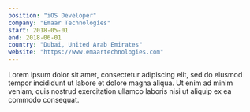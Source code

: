 ```yaml
---
position: "iOS Developer"
company: "Emaar Technologies"
start: 2018-05-01
end: 2018-06-01
country: "Dubai, United Arab Emirates"
website: "https://www.emaartechnologies.com"
---
```


Lorem ipsum dolor sit amet, consectetur adipiscing elit, sed do eiusmod tempor incididunt ut labore et dolore magna aliqua. Ut enim ad minim veniam, quis nostrud exercitation ullamco laboris nisi ut aliquip ex ea commodo consequat.